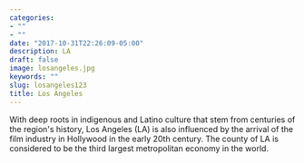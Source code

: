 ```yaml
---
categories:
- ""
- ""
date: "2017-10-31T22:26:09-05:00"
description: LA
draft: false
image: losangeles.jpg
keywords: ""
slug: losangeles123
title: Los Angeles
---
```

With deep roots in indigenous and Latino culture that stem from centuries of the region's history, Los Angeles (LA) is also influenced by the arrival of the film industry in Hollywood in the early 20th century. The county of LA is considered to be the third largest metropolitan economy in the world.